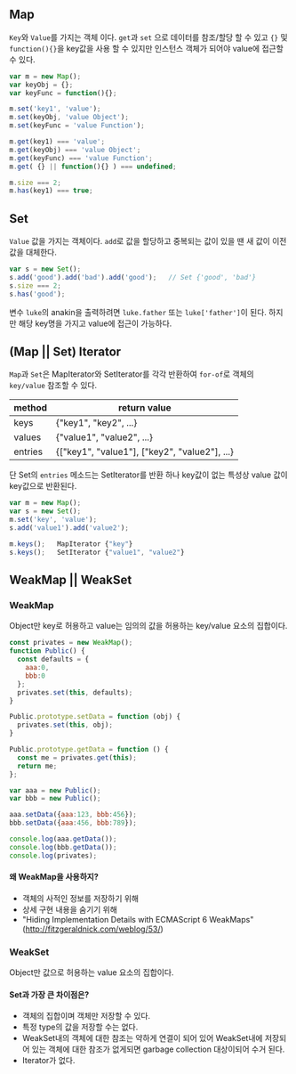 ## Map

`Key`와 `Value`를 가지는 객체 이다. `get`과 `set` 으로 데이터를 참조/할당 할 수 있고 `{}` 및 `function(){}`을 key값을 사용 할 수 있지만 인스턴스 객체가 되어야 value에 접근할 수 있다.

```javascript
var m = new Map(); 
var keyObj = {};
var keyFunc = function(){};

m.set('key1', 'value');
m.set(keyObj, 'value Object');
m.set(keyFunc = 'value Function');

m.get(key1) === 'value';
m.get(keyObj) === 'value Object';
m.get(keyFunc) === 'value Function';
m.get( {} || function(){} ) === undefined;

m.size === 2;
m.has(key1) === true;
```


## Set

`Value` 값을 가지는 객체이다. `add`로 값을 할당하고 중복되는 값이 있을 땐 새 값이 이전 값을 대체한다.

```javascript
var s = new Set();
s.add('good').add('bad').add('good');   // Set {'good', 'bad'}
s.size === 2;
s.has('good');
```
변수 `luke`의 anakin을 출력하려면 `luke.father` 또는 `luke['father']`이 된다. 하지만 해당 key명을 가지고 value에 접근이 가능하다.


## (Map || Set) Iterator

`Map`과 `Set`은 MapIterator와 SetIterator를 각각 반환하여 `for-of`로 객체의 `key/value` 참조할 수 있다.

|  method  |         return value        |
|----------|-----------------------------|
|   keys   | {"key1", "key2", ...} |
|  values  | {"value1", "value2", ...} |
|  entries | {["key1", "value1"], ["key2", "value2"], ...} |
단 Set의 `entries` 메소드는 SetIterator를 반환 하나 key값이 없는 특성상 value 값이 key값으로 반환된다.

```javascript
var m = new Map();
var s = new Set();
m.set('key', 'value');
s.add('value1').add('value2');

m.keys();   MapIterator {"key"}
s.keys();   SetIterator {"value1", "value2"}
```


## WeakMap || WeakSet

### WeakMap

Object만 key로 허용하고 value는 임의의 값을 허용하는 key/value 요소의 집합이다.

```javascript
const privates = new WeakMap();
function Public() {
  const defaults = {
    aaa:0,
    bbb:0
  };
  privates.set(this, defaults);
}

Public.prototype.setData = function (obj) {
  privates.set(this, obj);
}

Public.prototype.getData = function () {
  const me = privates.get(this);
  return me;
};

var aaa = new Public();
var bbb = new Public();

aaa.setData({aaa:123, bbb:456});
bbb.setData({aaa:456, bbb:789});

console.log(aaa.getData());
console.log(bbb.getData());
console.log(privates);
```

#### 왜 WeakMap을 사용하지? 

- 객체의 사적인 정보를 저장하기 위해
- 상세 구현 내용을 숨기기 위해 
- "Hiding Implementation Details with ECMAScript 6 WeakMaps"(http://fitzgeraldnick.com/weblog/53/)


### WeakSet

Object만 값으로 허용하는 value 요소의 집합이다.

#### Set과 가장 큰 차이점은?
- 객체의 집합이며 객체만 저장할 수 있다. 
- 특정 type의 값을 저장할 수는 없다.
- WeakSet내의 객체에 대한 참조는 약하게 연결이 되어 있어 WeakSet내에 저장되어 있는 객체에 대한 참조가 없게되면 garbage collection 대상이되어 수거 된다.
- Iterator가 없다.
